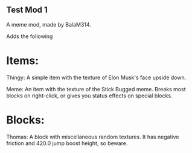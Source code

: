 ## Test Mod 1
A meme mod, made by BalaM314.

Adds the following
# Items:
Thingy: A simple item with the texture of Elon Musk's face upside down.

Meme: An item with the texture of the Stick Bugged meme. Breaks most blocks on right-click, or gives you status effects on special blocks.
# Blocks:
Thomas: A block with miscellaneous random textures. It has negative friction and 420.0 jump boost height, so beware.
